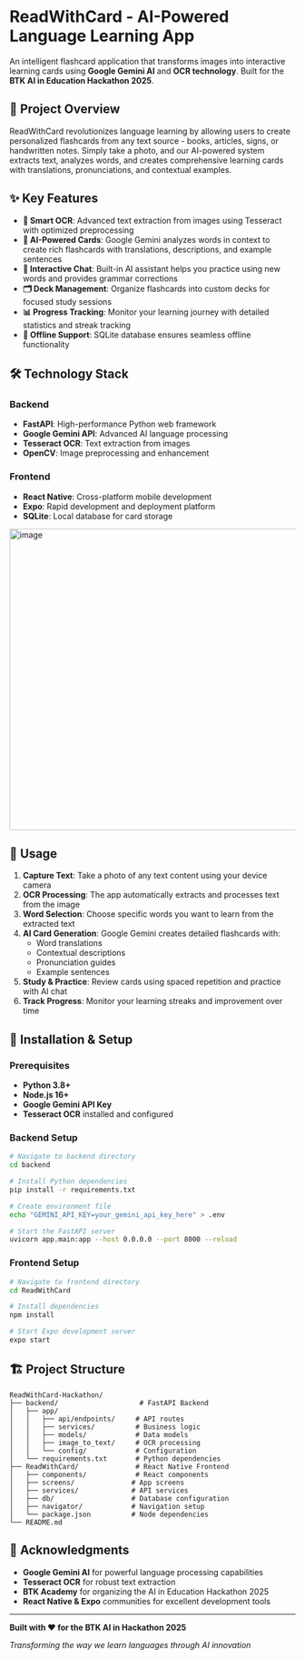 # ReadWithCard - AI-Powered Language Learning App

An intelligent flashcard application that transforms images into interactive learning cards using **Google Gemini AI** and **OCR technology**. Built for the **BTK AI in Education Hackathon 2025**.

## 🎯 Project Overview

ReadWithCard revolutionizes language learning by allowing users to create personalized flashcards from any text source - books, articles, signs, or handwritten notes. Simply take a photo, and our AI-powered system extracts text, analyzes words, and creates comprehensive learning cards with translations, pronunciations, and contextual examples.

## ✨ Key Features

- **📸 Smart OCR**: Advanced text extraction from images using Tesseract with optimized preprocessing
- **🤖 AI-Powered Cards**: Google Gemini analyzes words in context to create rich flashcards with translations, descriptions, and example sentences
- **💬 Interactive Chat**: Built-in AI assistant helps you practice using new words and provides grammar corrections
- **🗂️ Deck Management**: Organize flashcards into custom decks for focused study sessions
- **📊 Progress Tracking**: Monitor your learning journey with detailed statistics and streak tracking
- **📱 Offline Support**: SQLite database ensures seamless offline functionality

## 🛠️ Technology Stack

### Backend
- **FastAPI**: High-performance Python web framework
- **Google Gemini API**: Advanced AI language processing
- **Tesseract OCR**: Text extraction from images
- **OpenCV**: Image preprocessing and enhancement

### Frontend
- **React Native**: Cross-platform mobile development
- **Expo**: Rapid development and deployment platform
- **SQLite**: Local database for card storage

<img width="1042" height="530" alt="image" src="https://github.com/user-attachments/assets/1f3ae136-e6b5-49ff-929b-e10cf7720d15" />

## 📱 Usage

1. **Capture Text**: Take a photo of any text content using your device camera
2. **OCR Processing**: The app automatically extracts and processes text from the image
3. **Word Selection**: Choose specific words you want to learn from the extracted text
4. **AI Card Generation**: Google Gemini creates detailed flashcards with:
   - Word translations
   - Contextual descriptions
   - Pronunciation guides
   - Example sentences
5. **Study & Practice**: Review cards using spaced repetition and practice with AI chat
6. **Track Progress**: Monitor your learning streaks and improvement over time




## 🚀 Installation & Setup

### Prerequisites
- **Python 3.8+**
- **Node.js 16+**
- **Google Gemini API Key**
- **Tesseract OCR** installed and configured


### Backend Setup

```bash
# Navigate to backend directory
cd backend

# Install Python dependencies
pip install -r requirements.txt

# Create environment file
echo "GEMINI_API_KEY=your_gemini_api_key_here" > .env

# Start the FastAPI server
uvicorn app.main:app --host 0.0.0.0 --port 8000 --reload
```

### Frontend Setup

```bash
# Navigate to frontend directory
cd ReadWithCard

# Install dependencies
npm install

# Start Expo development server
expo start
```


## 🏗️ Project Structure

```
ReadWithCard-Hackathon/
├── backend/                    # FastAPI Backend
│   ├── app/
│   │   ├── api/endpoints/     # API routes
│   │   ├── services/          # Business logic
│   │   ├── models/            # Data models
│   │   ├── image_to_text/     # OCR processing
│   │   └── config/            # Configuration
│   └── requirements.txt       # Python dependencies
├── ReadWithCard/              # React Native Frontend
│   ├── components/            # React components
│   ├── screens/              # App screens
│   ├── services/             # API services
│   ├── db/                   # Database configuration
│   ├── navigator/            # Navigation setup
│   └── package.json          # Node dependencies
└── README.md
```

## 🙏 Acknowledgments

- **Google Gemini AI** for powerful language processing capabilities
- **Tesseract OCR** for robust text extraction
- **BTK Academy** for organizing the AI in Education Hackathon 2025
- **React Native & Expo** communities for excellent development tools

---

**Built with ❤️ for the BTK AI in Hackathon 2025**

*Transforming the way we learn languages through AI innovation*
